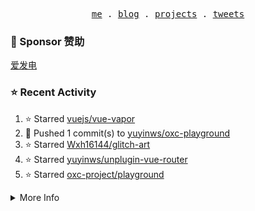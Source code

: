 <p align="center">
  <samp>
    <a href="https://yuy1n.io">me</a> .
    <a href="https://yuy1n.io/blog">blog</a> .
    <a href="https://yuy1n.io/projects">projects</a> .
    <a href="https://twitter.com/yuyinws">tweets</a>
  </samp>
</p>

### 💖 Sponsor 赞助

[爱发电](https://afdian.com/a/yuyinws)

### ⭐️ Recent Activity
<!--RECENT_ACTIVITY:start-->
1. ⭐️ Starred [vuejs/vue-vapor](https://github.com/vuejs/vue-vapor)<br>
2. 💪 Pushed 1 commit(s) to [yuyinws/oxc-playground](https://github.com/yuyinws/oxc-playground)<br>
3. ⭐️ Starred [Wxh16144/glitch-art](https://github.com/Wxh16144/glitch-art)<br>
4. ⭐️ Starred [yuyinws/unplugin-vue-router](https://github.com/yuyinws/unplugin-vue-router)<br>
5. ⭐️ Starred [oxc-project/playground](https://github.com/oxc-project/playground)<br>
<!--RECENT_ACTIVITY:end-->

<details>
  <summary>
  More Info
  </summary>

[![wakatime](https://wakatime.com/badge/user/51143705-a99d-4e70-b101-fd9e1cb44e71.svg)](https://wakatime.com/@51143705-a99d-4e70-b101-fd9e1cb44e71)

<img src="https://cdn.jsdelivr.net/gh/yuyinws/yuyinws/gitmand.svg" />
<br />
<img src="https://card.yuy1n.io/card/76561198340841543/dark,bg-game-1850570" />
<br />
<img src="https://cdn.jsdelivr.net/gh/yuyinws/yuyinws/github-metrics.svg" />
</details>
